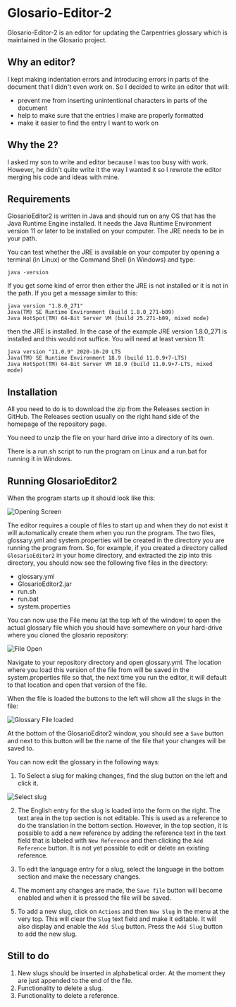 # Glosario-Editor-2 #

Glosario-Editor-2 is an editor for updating the Carpentries glossary which is maintained in the Glosario project.

## Why an editor?

I kept making indentation errors and introducing errors in parts of the document that I didn't even work on. So I decided to write an editor that will:
 - prevent me from inserting unintentional characters in parts of the document
 - help to make sure that the entries I make are properly formatted
 - make it easier to find the entry I want to work on

 ## Why the 2?

 I asked my son to write and editor because I was too busy with work. However, he didn't quite write it the way I wanted it so I rewrote the editor merging his code and ideas with mine.

## Requirements
 
 GlosarioEditor2 is written in Java and should run on any OS that has the Java Runtime Engine installed. It needs the Java Runtime Environment version 11 or later to be installed on your computer. The JRE needs to be in your path.

You can test whether the JRE is available on your computer by opening a terminal (in Linux) or the Command Shell (in Windows) and type:

```java -version```

If you get some kind of error then either the JRE is not installed or it is not in the path. If you get a message similar to this:

```
java version "1.8.0_271"
Java(TM) SE Runtime Environment (build 1.8.0_271-b09)
Java HotSpot(TM) 64-Bit Server VM (build 25.271-b09, mixed mode)
```
then the JRE is installed. In the case of the example JRE version 1.8.0_271 is installed and this would not suffice. You will need at least version 11:

```
java version "11.0.9" 2020-10-20 LTS
Java(TM) SE Runtime Environment 18.9 (build 11.0.9+7-LTS)
Java HotSpot(TM) 64-Bit Server VM 18.9 (build 11.0.9+7-LTS, mixed mode)
```

 ## Installation

All you need to do is to download the zip from the Releases section in GitHub. The Releases section usually on the right hand side of the homepage of the repository page.

You need to unzip the file on your hard drive into a directory of its own.

There is a run.sh script to run the program on Linux and a run.bat for running it in Windows.

## Running GlosarioEditor2

When the program starts up it should look like this:

![Opening Screen](screenshots/Screenshot_01.png)

The editor requires a couple of files to start up and when they do not exist it will automatically create them when you run the program. The two files, glossary.yml and system.properties will be created in the directory you are running the program from. So, for example, if you created a directory called ```GlosarioEditor2``` in your home directory, and extracted the zip into this directory, you should now see the following five files in the directory:

 - glossary.yml
 - GlosarioEditor2.jar
 - run.sh
 - run.bat
 - system.properties

You can now use the File menu (at the top left of the window) to open the actual glossary file which you should have somewhere on your hard-drive where you cloned the glosario repository:

![File Open](screenshots/Screenshot_02.png)
 
Navigate to your repository directory and open glossary.yml. The location where you load this version of the file from will be saved in the system.properties file so that, the next time you run the editor, it will default to that location and open that version of the file.

When the file is loaded the buttons to the left will show all the slugs in the file:

![Glossary File loaded](screenshots/Screenshot_03.png)

At the bottom of the GlosarioEditor2 window, you should see a ```Save``` button and next to this button will be the name of the file that your changes will be saved to. 

You can now edit the glossary in the following ways:

1. To Select a slug for making changes, find the slug button on the left and click it.

![Select slug](screenshots/Screenshot_04.png)

2. The English entry for the slug is loaded into the form on the right. The text area in the top section is not editable. This is used as a reference to do the translation in the bottom section. However, in the top section, it is possible to add a new reference by adding the reference text in the text field that is labeled with ```New Reference``` and then clicking the ```Add Reference``` button. It is not yet possible to edit or delete an existing reference.

1. To edit the language entry for a slug, select the language in the bottom section and make the necessary changes.
1. The moment any changes are made, the ```Save file``` button will become enabled and when it is pressed the file will be saved. 
1. To add a new slug, click on ```Actions``` and then ```New Slug``` in the menu at the very top. This will clear the ```Slug``` text field and make it editable. It will also display and enable the ```Add Slug``` button. Press the ```Add Slug``` button to add the new slug.

## Still to do

1. New slugs should be inserted in alphabetical order. At the moment they are just appended to the end of the file.
1. Functionality to delete a slug.
1. Functionality to delete a reference.
